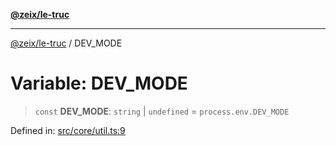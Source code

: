 [**@zeix/le-truc**](../README.md)

***

[@zeix/le-truc](../globals.md) / DEV\_MODE

# Variable: DEV\_MODE

> `const` **DEV\_MODE**: `string` \| `undefined` = `process.env.DEV_MODE`

Defined in: [src/core/util.ts:9](https://github.com/zeixcom/ui-element/blob/6f2dec0b8de4a8a6010a0f1311d8457054510e5b/src/core/util.ts#L9)
